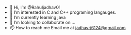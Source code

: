 - 👋 Hi, I’m @Rahuljadhav01
- 👀 I’m interested in C and C++ programing langauges.
- 🌱 I’m currently learning java
- 💞️ I’m looking to collaborate on ...
- 📫 How to reach me Email me at jadhavrj6124@gmail.com

<!---
Rahuljadhav01/Rahuljadhav01 is a ✨ special ✨ repository because its `README.md` (this file) appears on your GitHub profile.
You can click the Preview link to take a look at your changes.
--->
